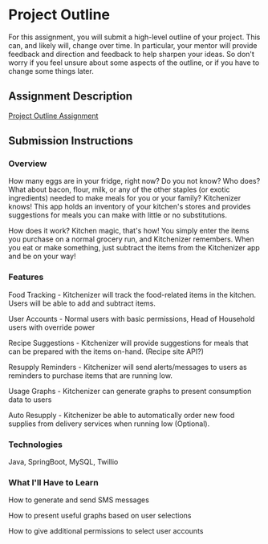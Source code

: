 # Project Outline
For this assignment, you will submit a high-level outline of your project. This can, and likely will, change over time. In particular, your mentor will provide feedback and direction and feedback to help sharpen your ideas. So don't worry if you feel unsure about some aspects of the outline, or if you have to change some things later.

## Assignment Description
[Project Outline Assignment](https://education.launchcode.org/liftoff/assignments/project-outline/)

## Submission Instructions

### Overview
How many eggs are in your fridge, right now? Do you not know? Who does? What about bacon, flour, milk, or any of the other staples (or exotic ingredients) needed to make meals for you or your family? Kitchenizer knows! This app holds an inventory of your kitchen's stores and provides suggestions for meals you can make with little or no substitutions.

How does it work? Kitchen magic, that's how! You simply enter the items you purchase on a normal grocery run, and Kitchenizer remembers. When you eat or make something, just subtract the items from the Kitchenizer app and be on your way!


### Features
Food Tracking - Kitchenizer will track the food-related items in the kitchen. Users will be able to add and subtract items.

User Accounts - Normal users with basic permissions, Head of Household users with override power

Recipe Suggestions - Kitchenizer will provide suggestions for meals that can be prepared with the items on-hand. (Recipe site API?)

Resupply Reminders - Kitchenizer will send alerts/messages to users as reminders to purchase items that are running low.

Usage Graphs - Kitchenizer can generate graphs to present consumption data to users

Auto Resupply - Kitchenizer be able to automatically order new food supplies from delivery services when running low (Optional).

### Technologies
Java, SpringBoot, MySQL, Twillio


### What I'll Have to Learn
How to generate and send SMS messages

How to present useful graphs based on user selections

How to give additional permissions to select user accounts
